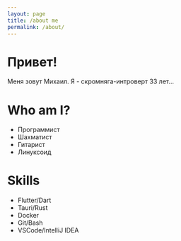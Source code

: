 ```yaml
---
layout: page
title: /about me
permalink: /about/
---
```

# Привет! 
Меня зовут Михаил. Я - скромняга-интроверт 33 лет...
# Who am I?           
 * Программист 
 * Шахматист
 * Гитарист
 * Линуксоид

# Skills
* Flutter/Dart
* Tauri/Rust
* Docker
* Git/Bash
* VSCode/IntelliJ IDEA


